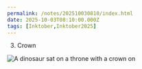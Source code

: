 ```yaml
---
permalink: /notes/202510030810/index.html
date: 2025-10-03T08:10:00.000Z
tags: [Inktober,Inktober2025]
---
```


03. Crown

![A dinosaur sat on a throne with a crown on](https://cdn.rknight.me/site/2025/inktober-2025-03.jpg)